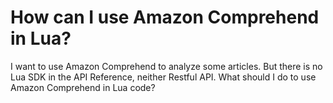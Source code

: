 
# How can I use Amazon Comprehend in Lua?

I want to use Amazon Comprehend to analyze some articles.
But there is no Lua SDK in the API Reference, neither Restful API. What should I do to use Amazon Comprehend in Lua code?

        